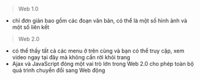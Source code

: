 > Web 1.0
- chỉ đơn giản bao gồm các đoạn văn bản, có thể là một số hình ảnh và một số liên kết

> Web 2.0
- có thể thấy tất cả các menu ở trên cùng và bạn có thể truy cập, xem video ngay tại đây mà không cần rời khỏi trang
- Ajax và JavaScript đóng một vai trò lớn trong Web 2.0 cho phép toàn bộ quá trình chuyển đổi sang Web động


